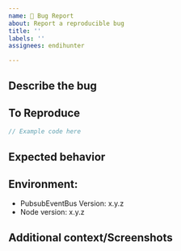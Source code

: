 ```yaml
---
name: 🐞 Bug Report
about: Report a reproducible bug
title: ''
labels: ''
assignees: endihunter

---
```


<!-- Click "Preview" for a more readable version --

Please read and follow the instructions before submitting an issue:

- Read all our documentation, especially the [README](https://github.com/goparrot/nestjs-pubsub-event-bus/blob/master/README.md). It may contain information that helps you solve your issue.
- Ensure your issue isn't already [reported](https://github.com/goparrot/nestjs-pubsub-event-bus/issues?utf8=%E2%9C%93&q=is%3Aissue).
- If you aren't sure that the issue is caused by PubsubEventBus or you just need help, please use [Stack Overflow](https://stackoverflow.com/questions/tagged/nestjs-pubsub-event-bus).
- Ensure it isn't already fixed in the latest PubsubEventBus version.

⚠️👆 Feel free to these instructions before submitting the issue 👆⚠️
-->

## Describe the bug

<!-- A clear and concise description of what the bug is. If your problem is not a bug, please file under Question -->

## To Reproduce

<!-- Code snippet to reproduce, ideally that will work by pasting into something like <https://npm.runkit.com/goparrot/nestjs-pubsub-event-bus>, a hosted solution, or a repository that illustrates the issue. **If your problem is not reproducible, please file under Question** -->

```typescript
// Example code here
```

## Expected behavior

<!-- A clear and concise description of what you expected to happen. -->

## Environment:

*   PubsubEventBus Version: x.y.z
*   Node version: x.y.z

## Additional context/Screenshots

<!-- Add any other context about the problem here. If applicable, add screenshots to help explain. -->
